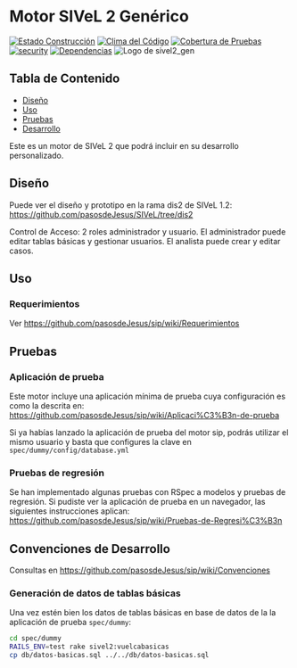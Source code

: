 # Motor SIVeL 2 Genérico
[![Estado Construcción](https://api.travis-ci.org/pasosdeJesus/sivel2_gen.svg?branch=master)](https://travis-ci.org/pasosdeJesus/sivel2_gen) [![Clima del Código](https://codeclimate.com/github/pasosdeJesus/sivel2_gen/badges/gpa.svg)](https://codeclimate.com/github/pasosdeJesus/sivel2_gen) [![Cobertura de Pruebas](https://codeclimate.com/github/pasosdeJesus/sivel2_gen/badges/coverage.svg)](https://codeclimate.com/github/pasosdeJesus/sivel2_gen) [![security](https://hakiri.io/github/pasosdeJesus/sivel2_gen/master.svg)](https://hakiri.io/github/pasosdeJesus/sivel2_gen/master) [![Dependencias](https://gemnasium.com/pasosdeJesus/sivel2_gen.svg)](https://gemnasium.com/pasosdeJesus/sivel2_gen) 
![Logo de sivel2_gen](https://raw.githubusercontent.com/pasosdeJesus/sivel2_gen/master/spec/dummy/public/images/logo.jpg)

## Tabla de Contenido
* [Diseño](#diseño)
* [Uso](#uso)
* [Pruebas](#pruebas)
* [Desarrollo](#pruebas)

Este es un motor de SIVeL 2 que podrá incluir en su desarrollo personalizado.

## Diseño

Puede ver el diseño y prototipo en la rama dis2 de SIVeL 1.2:
<https://github.com/pasosdeJesus/SIVeL/tree/dis2>

Control de Acceso: 2 roles administrador y usuario.  El administrador puede 
editar tablas básicas y gestionar usuarios.   El analista puede crear 
y editar casos.

## Uso

### Requerimientos

Ver <https://github.com/pasosdeJesus/sip/wiki/Requerimientos>

## Pruebas

### Aplicación de prueba

Este motor incluye una aplicación mínima de prueba cuya configuración
es como la descrita en:
<https://github.com/pasosdeJesus/sip/wiki/Aplicaci%C3%B3n-de-prueba>

Si ya habías lanzado la aplicación de prueba del motor sip, podrás utilizar
el mismo usuario y basta que configures la clave 
en ```spec/dummy/config/database.yml```

### Pruebas de regresión

Se han implementado algunas pruebas con RSpec a modelos y pruebas de regresión.
Si pudiste ver la aplicación de prueba en un navegador, las siguientes 
instrucciones aplican:
https://github.com/pasosdeJesus/sip/wiki/Pruebas-de-Regresi%C3%B3n

## Convenciones de Desarrollo

Consultas en
https://github.com/pasosdeJesus/sip/wiki/Convenciones

### Generación de datos de tablas básicas

Una vez estén bien los datos de tablas básicas en base de datos de la
la aplicación de  prueba ```spec/dummy```:
```sh
cd spec/dummy
RAILS_ENV=test rake sivel2:vuelcabasicas
cp db/datos-basicas.sql ../../db/datos-basicas.sql
```

